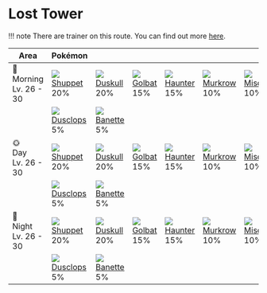 # Lost Tower

!!! note
    There are trainer on this route. You can find out more [here](../../trainer_changes/lost_tower/).


Area                        | Pokémon                        | &nbsp;                         | &nbsp;                        | &nbsp;                         | &nbsp;                         | &nbsp;                            | 
---                         | ---                            | ---                            | ---                           | ---                            | ---                            | ---                               | 
🌅<br>Morning<br>Lv. 26 - 30 | ![][353]<br> [Shuppet]<br> 20% | ![][355]<br> [Duskull]<br> 20% | ![][042]<br> [Golbat]<br> 15% | ![][093]<br> [Haunter]<br> 15% | ![][198]<br> [Murkrow]<br> 10% | ![][200]<br> [Misdreavus]<br> 10% | 
&nbsp;                      | ![][356]<br> [Dusclops]<br> 5% | ![][354]<br> [Banette]<br> 5%  | &nbsp;                        | &nbsp;                         | &nbsp;                         | &nbsp;                            | 
🌞<br>Day<br>Lv. 26 - 30     | ![][353]<br> [Shuppet]<br> 20% | ![][355]<br> [Duskull]<br> 20% | ![][042]<br> [Golbat]<br> 15% | ![][093]<br> [Haunter]<br> 15% | ![][198]<br> [Murkrow]<br> 10% | ![][200]<br> [Misdreavus]<br> 10% | 
&nbsp;                      | ![][356]<br> [Dusclops]<br> 5% | ![][354]<br> [Banette]<br> 5%  | &nbsp;                        | &nbsp;                         | &nbsp;                         | &nbsp;                            | 
🌙<br>Night<br>Lv. 26 - 30   | ![][353]<br> [Shuppet]<br> 20% | ![][355]<br> [Duskull]<br> 20% | ![][042]<br> [Golbat]<br> 15% | ![][093]<br> [Haunter]<br> 15% | ![][198]<br> [Murkrow]<br> 10% | ![][200]<br> [Misdreavus]<br> 10% | 
&nbsp;                      | ![][356]<br> [Dusclops]<br> 5% | ![][354]<br> [Banette]<br> 5%  | &nbsp;                        | &nbsp;                         | &nbsp;                         | &nbsp;                            | 

[Golbat]: ../../pokemon_changes/042/
[Haunter]: ../../pokemon_changes/093/
[Murkrow]: ../../pokemon_changes/198/
[Misdreavus]: ../../pokemon_changes/200/
[Shuppet]: ../../pokemon_changes/353/
[Banette]: ../../pokemon_changes/354/
[Duskull]: ../../pokemon_changes/355/
[Dusclops]: ../../pokemon_changes/356/
[042]: ../img/pokemon/042.png
[093]: ../img/pokemon/093.png
[198]: ../img/pokemon/198.png
[200]: ../img/pokemon/200.png
[353]: ../img/pokemon/353.png
[354]: ../img/pokemon/354.png
[355]: ../img/pokemon/355.png
[356]: ../img/pokemon/356.png

